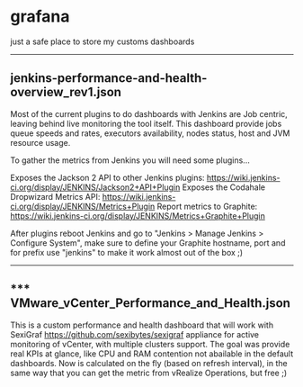 # grafana
just a safe place to store my customs dashboards

------------------------------------------------------------------------
jenkins-performance-and-health-overview_rev1.json
------------------------------------------------------------------------
Most of the current plugins to do dashboards with Jenkins are Job centric, leaving behind live monitoring the tool itself. This dashboard provide jobs queue speeds and rates, executors availability, nodes status, host and JVM resource usage.

To gather the metrics from Jenkins you will need some plugins...

Exposes the Jackson 2 API to other Jenkins plugins: https://wiki.jenkins-ci.org/display/JENKINS/Jackson2+API+Plugin Exposes the Codahale Dropwizard Metrics API: https://wiki.jenkins-ci.org/display/JENKINS/Metrics+Plugin Report metrics to Graphite: https://wiki.jenkins-ci.org/display/JENKINS/Metrics+Graphite+Plugin

After plugins reboot Jenkins and go to "Jenkins > Manage Jenkins > Configure System", make sure to define your Graphite hostname, port and for prefix use "jenkins" to make it work almost out of the box ;)

------------------------------------------------------------------------
*** VMware_vCenter_Performance_and_Health.json
------------------------------------------------------------------------
This is a custom performance and health dashboard that will work with SexiGraf https://github.com/sexibytes/sexigraf appliance for active monitoring of vCenter, with multiple clusters support. The goal was provide real KPIs at glance, like CPU and RAM contention not abailable in the default dashboards. Now is calculated on the fly (based on refresh interval), in the same way that you can get the metric from vRealize Operations, but free ;)
